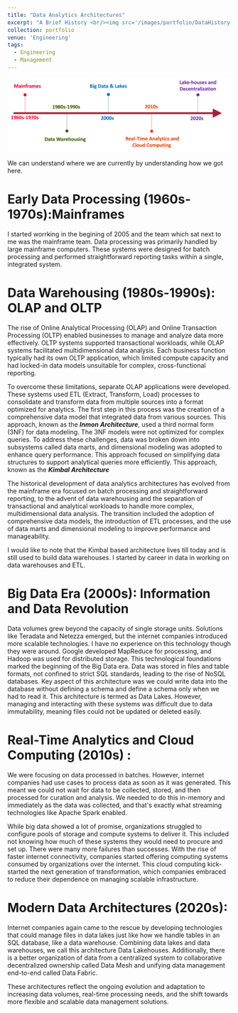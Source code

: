 ```yaml
---
title: "Data Analytics Architectures"
excerpt: "A Brief History <br/><img src='/images/portfolio/DataHistory.png'>"
collection: portfolio
venue: 'Engineering'
tags:
  - Engineering
  - Management
---
```


<img src='/images/portfolio/DataHistory.png'>

We can understand where we are currently by understanding how we got here.

# Early Data Processing (1960s-1970s):Mainframes
I started worrking in the begining of 2005 and the team which sat next to me was the mainframe team. Data processing was primarily handled by large mainframe computers. These systems were designed for batch processing and performed straightforward reporting tasks within a single, integrated system.

# Data Warehousing (1980s-1990s): OLAP and OLTP
The rise of Online Analytical Processing (OLAP) and Online Transaction Processing (OLTP) enabled businesses to manage and analyze data more effectively. OLTP systems supported transactional workloads, while OLAP systems facilitated multidimensional data analysis. Each business function typically had its own OLTP application, which limited compute capacity and had locked-in data models unsuitable for complex, cross-functional reporting.

To overcome these limitations, separate OLAP applications were developed. These systems used ETL (Extract, Transform, Load) processes to consolidate and transform data from multiple sources into a format optimized for analytics. The first step in this process was the creation of a comprehensive data model that integrated data from various sources. This approach, known as the ***Inmon Architecture***, used a third normal form (3NF) for data modeling. The 3NF models were not optimized for complex queries. To address these challenges, data was broken down into subsystems called data marts, and dimensional modeling was adopted to enhance query performance. This approach focused on simplifying data structures to support analytical queries more efficiently. This approach, known as the ***Kimbal Architecture***

The historical development of data analytics architectures has evolved from the mainframe era focused on batch processing and straightforward reporting, to the advent of data warehousing and the separation of transactional and analytical workloads to handle more complex, multidimensional data analysis. The transition included the adoption of comprehensive data models, the introduction of ETL processes, and the use of data marts and dimensional modeling to improve performance and manageability.

I would like to note that the Kimbal based architecture lives till today and is still used to build data warehouses. I started by career in data in working on data warehouses and ETL.

# Big Data Era (2000s): Information and Data Revolution
Data volumes grew beyond the capacity of single storage units. Solutions like Teradata and Netezza emerged, but the internet companies introduced more scalable technologies. I have no experience on this technology though they were around. Google developed MapReduce for processing, and Hadoop was used for distributed storage. This technological foundations marked the beginning of the Big Data era. Data was stored in files and table formats, not confined to strict SQL standards, leading to the rise of NoSQL databases. Key aspect of this architecture was we could write data into the database without defining a schema and define a schema only when we had to read it. This architecture is termed as Data Lakes. However, managing and interacting with these systems was difficult due to data immutability, meaning files could not be updated or deleted easily.

# Real-Time Analytics and Cloud Computing (2010s) :

We were focusing on data processed in batches. However, internet companies had use cases to process data as soon as it was generated. This meant we could not wait for data to be collected, stored, and then processed for curation and analysis. We needed to do this in-memory and immediately as the data was collected, and that's exactly what streaming technologies like Apache Spark enabled.

While big data showed a lot of promise, organizations struggled to configure pools of storage and compute systems to deliver it. This included not knowing how much of these systems they would need to procure and set up. There were many more failures than successes. With the rise of faster internet connectivity, companies started offering computing systems consumed by organizations over the internet. This cloud computing kick-started the next generation of transformation, which companies embraced to reduce their dependence on managing scalable infrastructure.

# Modern Data Architectures (2020s):
Internet companies again came to the rescue by developing technologies that could manage files in data lakes just like how we handle tables in an SQL database, like a data warehouse. Combining data lakes and data warehouses, we call this architecture Data Lakehouses. Additionally, there is a better organization of data from a centralized system to collaborative decentralized ownership called Data Mesh and unifying data management end-to-end called Data Fabric.

These architectures reflect the ongoing evolution and adaptation to increasing data volumes, real-time processing needs, and the shift towards more flexible and scalable data management solutions.
